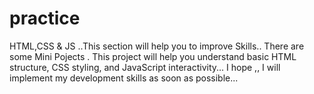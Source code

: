# practice
HTML,CSS &amp; JS ..This section will help you to improve Skills..
There are some Mini Pojects .
This project will help you understand basic HTML structure, CSS styling, and JavaScript interactivity...
I hope ,, I will implement my development skills as soon as possible...


